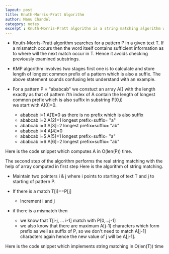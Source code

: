 ```yaml
---
layout: post
title: Knuth-Morris-Pratt Algorithm
author: Manu Chandel
category: notes
excerpt : Knuth-Morris-Pratt algorithm is a string matching algorithm which runs in linear time proportional to length of string. This post explains the algorithm and its implementation <br>
---
```

* Knuth-Morris-Pratt algorithm searches for a pattern P in a given text T. If a mismatch occurs then the word itself contains sufficient information as to where will the next match occur in T. Hence it avoids checking previously examined substrings.

* KMP algorithm involves two stages first one is to calculate and store length of longest common prefix of a pattern which is also a suffix.
The above statement sounds confusing lets understand with an example.<br>
* For a pattern P = "ababcab" we constuct an array A[] with the length exactly as that of pattern
i'th index of A contain the length of longest common prefix which is also suffix in substring P[0,i]<br>
  we start with A[0]=0.<br>
  *  ababcab  i=1  A[1]=0 as there is no prefix which is also suffix<br>
  *  ababcab  i=2  A[2]=1   longest prefix=suffix= "a"<br>
  *  ababcab  i=3  A[3]=2   longest prefix=suffix= "ab"<br>
  *  ababcab  i=4  A[4]=0<br>
  *  ababcab  i=5  A[5]=1   longest prefix=suffix= "a"<br>
  *  ababcab  i=6  A[6]=2   longest prefix=suffix= "ab"<br>

Here is the code snippet which computes A in O(len(P)) time.

<p><script src="https://gist.github.com/manuchandel/0fd71b79c38e07250cd8.js"></script></p>

The second step of the algorithm performs the real string matching with the help of array computed in first step
Here is the algorithm of string matching.

* Maintain two pointers i & j where i points to starting of text T and j to starting of pattern P.<br>
* If there is a match T[i]==P[j]<br>
   *  Increment i and j

* if there is a mismatch then<br>
   *  we know that T[i-j, ... i-1] match with P[0,...j-1]<br>
   *  we also know that there are maximum A[j-1] characters which form prefix as well as suffix of P, so we don't need to match A[j-1] characters again hence the new value of j will be A[j-1].<br>

Here is the code snippet which implements string matching in O(len(T)) time

<p><script src="https://gist.github.com/manuchandel/7c540b7f39746077070b.js"></script></p>

